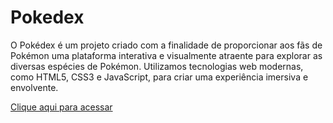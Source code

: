 # Pokedex
O Pokédex é um projeto criado com a finalidade de proporcionar aos fãs de Pokémon uma plataforma interativa e visualmente atraente para explorar as diversas espécies de Pokémon. Utilizamos tecnologias web modernas, como HTML5, CSS3 e JavaScript, para criar uma experiência imersiva e envolvente.

[Clique aqui para acessar](https://eduardomonteiro314.github.io/Pokedex/)

